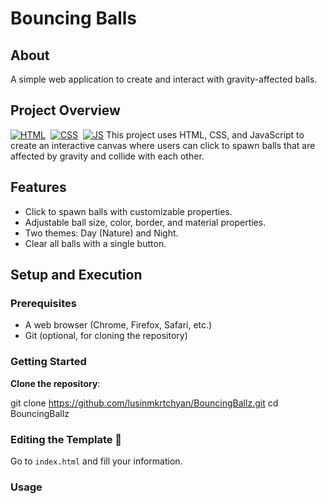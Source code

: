 # Bouncing Balls

## About
A simple web application to create and interact with gravity-affected balls.

## Project Overview
[![HTML](https://img.shields.io/badge/html5%20-%23E34F26.svg?&style=for-the-badge&logo=html5&logoColor=white)](https://github.com/jigar-sable/Portfolio-Website/search?l=html)&nbsp;
[![CSS](https://img.shields.io/badge/css3%20-%231572B6.svg?&style=for-the-badge&logo=css3&logoColor=white)](https://github.com/jigar-sable/Portfolio-Website/search?l=css)&nbsp;
[![JS](https://img.shields.io/badge/javascript%20-%23323330.svg?&style=for-the-badge&logo=javascript&logoColor=%23F7DF1E)](https://github.com/jigar-sable/Portfolio-Website/search?l=javascript)
This project uses HTML, CSS, and JavaScript to create an interactive canvas where users can click to spawn balls that are affected by gravity and collide with each other.

## Features

- Click to spawn balls with customizable properties.
- Adjustable ball size, color, border, and material properties.
- Two themes: Day (Nature) and Night.
- Clear all balls with a single button.

## Setup and Execution

### Prerequisites

- A web browser (Chrome, Firefox, Safari, etc.)
- Git (optional, for cloning the repository)

### Getting Started

**Clone the repository**:

   git clone https://github.com/lusinmkrtchyan/BouncingBallz.git
   cd BouncingBallz

### Editing the Template 🔨

Go to `index.html` and fill your information. 


### Usage





